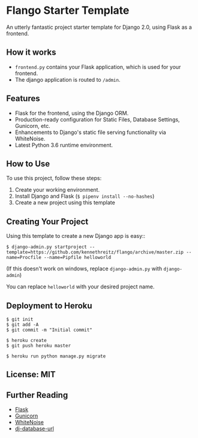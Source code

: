 # Flango Starter Template

An utterly fantastic project starter template for Django 2.0, using Flask as a frontend.

## How it works

- `frontend.py` contains your Flask application, which is used for your frontend.
- The django application is routed to `/admin`.

## Features

- Flask for the frontend, using the Django ORM.
- Production-ready configuration for Static Files, Database Settings, Gunicorn, etc.
- Enhancements to Django's static file serving functionality via WhiteNoise.
- Latest Python 3.6 runtime environment.

## How to Use

To use this project, follow these steps:

1. Create your working environment.
2. Install Django and Flask (`$ pipenv install --no-hashes`)
3. Create a new project using this template

## Creating Your Project

Using this template to create a new Django app is easy::

    $ django-admin.py startproject --template=https://github.com/kennethreitz/flango/archive/master.zip --name=Procfile --name=Pipfile helloworld

(If this doesn't work on windows, replace `django-admin.py` with `django-admin`)

You can replace ``helloworld`` with your desired project name.

## Deployment to Heroku

    $ git init
    $ git add -A
    $ git commit -m "Initial commit"

    $ heroku create
    $ git push heroku master

    $ heroku run python manage.py migrate

## License: MIT

## Further Reading

- [Flask](http://flask.pocoo.org)
- [Gunicorn](https://warehouse.python.org/project/gunicorn/)
- [WhiteNoise](https://warehouse.python.org/project/whitenoise/)
- [dj-database-url](https://warehouse.python.org/project/dj-database-url/)
